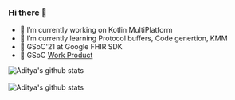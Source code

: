 ### Hi there 👋


- 🔭 I’m currently working on Kotlin MultiPlatform
- 🌱 I’m currently learning Protocol buffers, Code genertion, KMM
- 🏥 GSoC'21 at Google FHIR SDK
- 📝 GSoC [Work Product](https://gist.github.com/epicadk/80c3c172074868aac2076f5d4c1cfb85)

 ![Aditya's github stats](https://github-readme-stats.vercel.app/api?username=epicadk&show_icons=true&hide_border=false) <br> <br> 
 ![Aditya's github stats](https://github-readme-streak-stats.herokuapp.com/?user=epicadk&currStreakNum=2FD3EB&fire=pink&sideLabels=F00)

